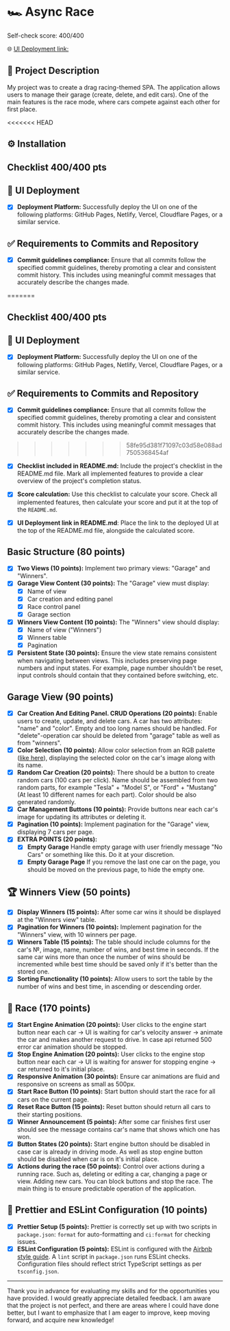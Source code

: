 # 🏎 Async Race

Self-check score: 400/400

🌐 [UI Deployment link:](https://async-race-six-tau.vercel.app)

## 📝 Project Description

My project was to create a drag racing-themed SPA. The application allows users to manage
their garage (create, delete, and edit cars). One of the main features is the race mode, where cars
compete against each other for first place.

<<<<<<< HEAD
## ⚙️ Installation



## Checklist 400/400 pts

## 🚀 UI Deployment

- [x] **Deployment Platform:** Successfully deploy the UI on one of the following platforms: GitHub Pages, Netlify, Vercel, Cloudflare Pages, or a similar service.

## ✅ Requirements to Commits and Repository

- [x] **Commit guidelines compliance:** Ensure that all commits follow the specified commit guidelines, thereby promoting a clear and consistent commit history. This includes using meaningful commit messages that accurately describe the changes made.

=======
## Checklist 400/400 pts

## 🚀 UI Deployment

- [x] **Deployment Platform:** Successfully deploy the UI on one of the following platforms: GitHub Pages, Netlify, Vercel, Cloudflare Pages, or a similar service.

## ✅ Requirements to Commits and Repository

- [x] **Commit guidelines compliance:** Ensure that all commits follow the specified commit guidelines, thereby promoting a clear and consistent commit history. This includes using meaningful commit messages that accurately describe the changes made.

>>>>>>> 58fe95d381f71097c03d58e088ad7505368454af
- [x] **Checklist included in README.md:** Include the project's checklist in the README.md file. Mark all implemented features to provide a clear overview of the project's completion status.

- [x] **Score calculation:** Use this checklist to calculate your score. Check all implemented features, then calculate your score and put it at the top of the `README.md`.

- [x] **UI Deployment link in README.md**: Place the link to the deployed UI at the top of the README.md file, alongside the calculated score.

## Basic Structure (80 points)

- [x] **Two Views (10 points):** Implement two primary views: "Garage" and "Winners".
- [x] **Garage View Content (30 points):** The "Garage" view must display:
  - [x] Name of view
  - [x] Car creation and editing panel
  - [x] Race control panel
  - [x] Garage section
- [x] **Winners View Content (10 points):** The "Winners" view should display:
  - [x] Name of view ("Winners")
  - [x] Winners table
  - [x] Pagination
- [x] **Persistent State (30 points):** Ensure the view state remains consistent when navigating between views. This includes preserving page numbers and input states. For example, page number shouldn't be reset, input controls should contain that they contained before switching, etc.

## Garage View (90 points)

- [x] **Car Creation And Editing Panel. CRUD Operations (20 points):** Enable users to create, update, and delete cars. A car has two attributes: "name" and "color". Empty and too long names should be handled. For "delete"-operation car should be deleted from "garage" table as well as from "winners".
- [x] **Color Selection (10 points):** Allow color selection from an RGB palette ([like here](https://colorspire.com/rgb-color-wheel/)), displaying the selected color on the car's image along with its name.
- [x] **Random Car Creation (20 points):** There should be a button to create random cars (100 cars per click). Name should be assembled from two random parts, for example "Tesla" + "Model S", or "Ford" + "Mustang" (At least 10 different names for each part). Color should be also generated randomly.
- [x] **Car Management Buttons (10 points):** Provide buttons near each car's image for updating its attributes or deleting it.
- [x] **Pagination (10 points):** Implement pagination for the "Garage" view, displaying 7 cars per page.
- [x] **EXTRA POINTS (20 points):**
  - [x] **Empty Garage** Handle empty garage with user friendly message "No Cars" or something like this. Do it at your discretion.
  - [x] **Empty Garage Page** If you remove the last one car on the page, you should be moved on the previous page, to hide the empty one.

## 🏆 Winners View (50 points)

- [x] **Display Winners (15 points):** After some car wins it should be displayed at the "Winners view" table.
- [x] **Pagination for Winners (10 points):** Implement pagination for the "Winners" view, with 10 winners per page.
- [x] **Winners Table (15 points):** The table should include columns for the car's №, image, name, number of wins, and best time in seconds. If the same car wins more than once the number of wins should be incremented while best time should be saved only if it's better than the stored one.
- [x] **Sorting Functionality (10 points):** Allow users to sort the table by the number of wins and best time, in ascending or descending order.

## 🚗 Race (170 points)

- [x] **Start Engine Animation (20 points):** User clicks to the engine start button near each car -> UI is waiting for car's velocity answer -> animate the car and makes another request to drive. In case api returned 500 error car animation should be stopped.
- [x] **Stop Engine Animation (20 points):** User clicks to the engine stop button near each car -> UI is waiting for answer for stopping engine -> car returned to it's initial place.
- [x] **Responsive Animation (30 points):** Ensure car animations are fluid and responsive on screens as small as 500px.
- [x] **Start Race Button (10 points):** Start button should start the race for all cars on the current page.
- [x] **Reset Race Button (15 points):** Reset button should return all cars to their starting positions.
- [x] **Winner Announcement (5 points):** After some car finishes first user should see the message contains car's name that shows which one has won.
- [x] **Button States (20 points):** Start engine button should be disabled in case car is already in driving mode. As well as stop engine button should be disabled when car is on it's initial place.
- [x] **Actions during the race (50 points):** Control over actions during a running race. Such as, deleting or editing a car, changing a page or view. Adding new cars. You can block buttons and stop the race. The main thing is to ensure predictable operation of the application.

## 🎨 Prettier and ESLint Configuration (10 points)

- [x] **Prettier Setup (5 points):** Prettier is correctly set up with two scripts in `package.json`: `format` for auto-formatting and `ci:format` for checking issues.
- [x] **ESLint Configuration (5 points):** ESLint is configured with the [Airbnb style guide](https://www.npmjs.com/package/eslint-config-airbnb). A `lint` script in `package.json` runs ESLint checks. Configuration files should reflect strict TypeScript settings as per `tsconfig.json`.

---

Thank you in advance for evaluating my skills and for the opportunities you have provided. I would greatly appreciate detailed feedback. I am aware that the project is not perfect, and there are areas where I could have done better, but I want to emphasize that I am eager to improve, keep moving forward, and acquire new knowledge!
